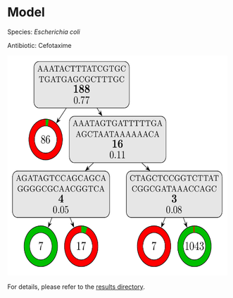 
# Model

Species: *Escherichia coli*

Antibiotic: Cefotaxime

<a href="./model.pdf"><img src="./model.png" width=500 height=500 /></a>

For details, please refer to the [results directory](../../../../../results/cart_b/escherichia%20coli/cefotaxime/repeat_5/).

